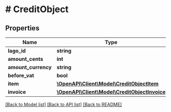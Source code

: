 # # CreditObject

## Properties

Name | Type | Description | Notes
------------ | ------------- | ------------- | -------------
**lago_id** | **string** |  |
**amount_cents** | **int** |  |
**amount_currency** | **string** |  |
**before_vat** | **bool** |  |
**item** | [**\OpenAPI\Client\Model\CreditObjectItem**](CreditObjectItem.md) |  |
**invoice** | [**\OpenAPI\Client\Model\CreditObjectInvoice**](CreditObjectInvoice.md) |  |

[[Back to Model list]](../../README.md#models) [[Back to API list]](../../README.md#endpoints) [[Back to README]](../../README.md)
